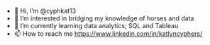 - 👋 Hi, I’m @cyphkat13
- 👀 I’m interested in bridging my knowledge of horses and data
- 🌱 I’m currently learning data analytics; SQL and Tableau
- 📫 How to reach me https://www.linkedin.com/in/katlyncyphers/

